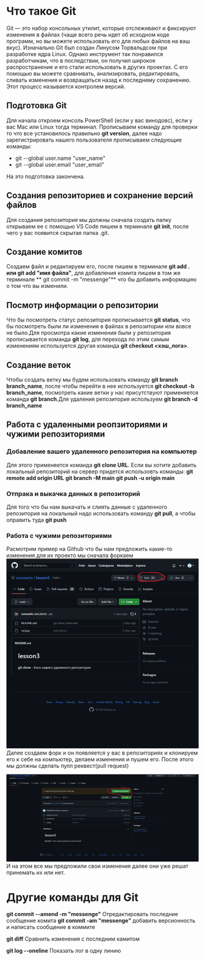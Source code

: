 # Что такое Git
Git — это набор консольных утилит, которые отслеживают и фиксируют изменения в файлах (чаще всего речь идет об исходном коде программ, но вы можете использовать его для любых файлов на ваш вкус). Изначально Git был создан Линусом Торвальдсом при разработке ядра Linux. Однако инструмент так понравился разработчикам, что в последствии, он получил широкое распространение и его стали использовать в других проектах. С его помощью вы можете сравнивать, анализировать, редактировать, сливать изменения и возвращаться назад к последнему сохранению. Этот процесс называется контролем версий.
## Подготовка Git
Для начала откроем консоль PowerShell (если у вас винодовс), если у вас Mac или Linux тогда терминал. Прописываем команду для проверки то что все установилось правильно **git version**, далее надо зарегистрировать нашего пользователя прописываем следующие команды:
* git --global user.name "user_name"
* git --global user.email "user_email"

На это подготовка закончена.
## Создания репозиториев и сохранение версий файлов
Для создания репозитория мы должны сначала создать папку открываем ее с помощью VS Code пишем в терминале **git init**, после чего у вас появится скрытая папка .git.
## Создание комитов
Создаем файл и редактируем его, после пишем в терминале **git add . или git add "имя файла"**, для добавления комита пишем в том же терминале ** git commit -m "messenge"**
что бы добавить информацию о том что вы изменили.
## Посмотр информации о репозитории
Что бы посмотреть статус репозитория прописывается **git status**, что бы посмотреть были ли изменения в файлах в репозитории или вовсе не было.Для просмотра какие изменения были у репозитория прописывается команда **git log**, для перехода по этим самым изменениям используется другая команда **git checkout <хэш_лога>**.
## Создание веток
Чтобы создать ветку мы будем использовать команду **git branch branch_name**, после чтобы перейти в нее используется **git checkout -b branch_name**, посмотреть какие ветки у нас присутствуют применяется команда **git branch**.Для удаления репозитория используем **git branch -d branch_name**
## Работа с удаленными реопзиториями и чужими репозиториями
 ### Добавление вашего удаленного репозитория на компьютер
Для этого применяется команда **git clone URL**.
Если вы хотите добавить локальный репозиторий на сервер придется использовть команды:
**git remote add origin URL**
**git branch -M main**
**git push -u origin main**
### Отпрака и выкачка данных в репозиторий
Для того что бы нам выкачать и слиять данные с удаленного репозитория на локальный надо использовать команду **git pull**, а чтобы оправить туда **git push**
### Работа с чужими репозиториями
Расмотрим пример на Github что бы нам предложить какие-то изменения для их проекто мы сначала форкаем
![Где кнопка форка](%D1%84%D0%BE%D1%80%D0%BA.png)
Далее создаем форк и он появляется у вас в репозиториях и клонируем его к себе на компьютер, делаем изменения и пушем его. После этого мы должны сделать пулл реквест(pull request)

![Куда нажимать](pull_request.png)
И на этом все мы предложили свои изменения далее они уже решат принемать их или нет.


# Другие команды для Git
**git commit --amend -m "messenge"** Отредактировать последние сообщение комита
**git commit -am "messenge"** добавить версионность и написать сообщение в коммите

**git diff** Сравнить изменения с последним камитом

**git log --oneline** Показать лог в одну линию